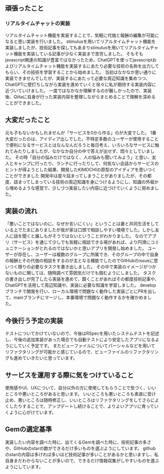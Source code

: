 ## 頑張ったこと
### リアルタイムチャットの実装
リアルタイムチャット機能を実装することで、気軽に代価と報酬の編集が可能になると思い実装を行いました。
stimulusを用いてリアルタイムチャット機能を実装しましたが、技術記事を探してもあまりstimulusを用いてリアルタイムチャット機能を実装している記事が少なく実装まで苦労しました。
そもそもjavascript関連の知識が豊富ではなかったため、ChatGPTを使ってjavascriptおよびリアルタイムチャット機能を実装するにあたり必要な技術の名称を出力してもらい、その技術を学習することから始めました。
当初はなかなか思い通りに実装できませんでしたが、実装するにあたって必要な周辺知識を集めつつ、ChatGPTに壁打ちしながら実装を進めていくと徐々に私が期待する実装内容に近づいていけました。
一度ではなかなか理解するのが難しかったので、実装後、Qiitaに自身が行った実装内容を整理しながらまとめることで理解を深めることができました。

## 大変だったこと
元も子もないかもしれませんが「サービスを0から作る」のが大変でした。
1番大変だったのは、アイディア出しでした。不特定多数のユーザーが使用することで便利になるサービスとはなんなんだろうと毎日考え、いろいろなサービスに触れてみたりしましたが、なかなか自分の中で答えが出せず、悶々としていました。
その時「自分の悩みだけではなく、人の悩みも聞いてみよう」と思い、友人とキャンプに行ったり、ランチに行ったりして、何気ない会話からサービスのヒントが得ようとした結果、開発したKIMOCHIの原型のアイディアを思いつくことができました
開発中は度々詰まってしまうことがありましたが、その都度、詰まってしまっている技術の周辺知識を身につけるようにし、知識の外堀から埋めるような感覚で、少しづつ実装したい内容に近づけていくように努めました。

## 実装の流れ
「悪いことではないのに、なぜか言いにくい」ということは妻と共同生活をしている上でたまにありましたが我が家は口頭で相談しやすい環境でした。しかし友人に話を聞くと誰しもがそうではないということがわかりました。
なのでアプリ（サービス）を通じて少しでも気軽に相談できる場があれば、より円滑にコミュニケーションがとれるのではないかと思いアプリを開発し始めました。
ユーザーが存在し、ユーザーは複数のグループに所属でき、そのグループの中で自身の報酬とその代価の相談をするのが主となる機能でしたのでGitHubのissueに思いつく限りの必要なタスクを書き出しました。
その中で実装のイメージがつかないものに関しては、随時調べて雰囲気だけでも掴むようにしました。
タスクの書き出しが完了したら実装を進めて、躓くことがあればその都度技術記事や、ChatGPTを活用して周辺知識や、実装に必要な知識を学習しました。
developブランチで開発を行い、ローカル環境で問題なく動作した実装ごとにPRを出して、mainブランチにマージし、本番環境で問題なく動作するかを確かめました。

## 今後行う予定の実装
テストについてかけていないので、今後はRSpecを用いたシステムテストを記述し、今後の追加実装があった場合でも自動テストにより安定したアプリになるようにしていく予定です。
またビューファイルについてパーシャルなどを用いてリファクタリングが可能かと感じているので、ビューファイルのリファクタリングも進めていきたいと思っています。

## サービスを運用する際に気をつけていること
使用感やUI、UXについて、自分以外の方に使用してもらうことで気づく、いいところや悪いところがあると思います。
いいところも悪いところも素直に受け止め、悪いところは随時修正し、いいところはリファクタリングをしてさらによくしたりすることで、アップデートし続けることで、よりよいアプリに育っていくように心がけています。

## Gemの選定基準
実装したい内容を調べた時に、出てくるGemを調べた時に、技術記事の多さや、GitHubのstarの数ができるだけ多いものを選ぶようにしています。
githubのstarの内容は多ければ多いほど技術記事が多いことがあるかと思いますし、私自身まだわからないことが多いので、できるだけ情報収集がしやすいものを選ぶようにしています。
